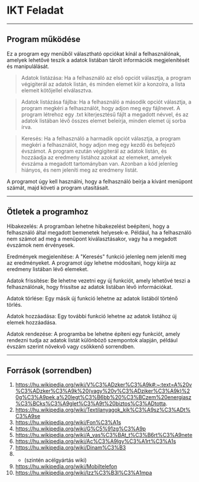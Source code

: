 # IKT Feladat
***
## Program működése
Ez a program egy menüből választható opciókat kínál a felhasználónak, amelyek lehetővé teszik a adatok listában tárolt információk megjelenítését és manipulálását.

> Adatok listázása: Ha a felhasználó az első opciót választja, a program végigiterál az adatok listán, és minden elemet kiír a konzolra, a lista elemeit kötőjellel elválasztva.

> Adatok listázása fájlba: Ha a felhasználó a második opciót választja, a program megkéri a felhasználót, hogy adjon meg egy fájlnevet. A program létrehoz egy .txt kiterjesztésű fájlt a megadott névvel, és az adatok listában lévő összes elemet beleírja, minden elemet új sorba írva.

> Keresés: Ha a felhasználó a harmadik opciót választja, a program megkéri a felhasználót, hogy adjon meg egy kezdő és befejező évszámot. A program ezután végigiterál az adatok listán, és hozzáadja az eredmeny listához azokat az elemeket, amelyek évszáma a megadott tartományban van. Azonban a kód jelenleg hiányos, és nem jeleníti meg az eredmeny listát.

A programot úgy kell használni, hogy a felhasználó beírja a kívánt menüpont számát, majd követi a program utasításait.

***
## Ötletek a programhoz
Hibakezelés: A programban lehetne hibakezelést beépíteni, hogy a felhasználó által megadott bemenetek helyesek-e. Például, ha a felhasználó nem számot ad meg a menüpont kiválasztásakor, vagy ha a megadott évszámok nem érvényesek.

Eredmények megjelenítése: A "Keresés" funkció jelenleg nem jeleníti meg az eredményeket. A programot úgy lehetne módosítani, hogy kiírja az eredmeny listában lévő elemeket.

Adatok frissítése: Be lehetne vezetni egy új funkciót, amely lehetővé teszi a felhasználónak, hogy frissítse az adatok listában lévő információkat.

Adatok törlése: Egy másik új funkció lehetne az adatok listából történő törlés.

Adatok hozzáadása: Egy további funkció lehetne az adatok listához új elemek hozzáadása.

Adatok rendezése: A programba be lehetne építeni egy funkciót, amely rendezni tudja az adatok listát különböző szempontok alapján, például évszám szerint növekvő vagy csökkenő sorrendben.
***
## Források (sorrendben)
1. https://hu.wikipedia.org/wiki/V%C3%ADzker%C3%A9k#:~:text=A%20v%C3%ADzker%C3%A9k%20(vagy%20v%C3%ADziker%C3%A9k)%20g%C3%A9pek,a%20legt%C3%B6bb%20%C3%BCzem%20energiasz%C3%BCks%C3%A9glet%C3%A9t%20biztos%C3%ADtotta.
2. https://hu.wikipedia.org/wiki/Textilanyagok_kik%C3%A9sz%C3%ADt%C3%A9se
3. https://hu.wikipedia.org/wiki/Fon%C3%A1s
4. https://hu.wikipedia.org/wiki/G%C5%91zg%C3%A9p
5. https://hu.wikipedia.org/wiki/A_vas%C3%BAt_t%C3%B6rt%C3%A9nete
6. https://hu.wikipedia.org/wiki/Ac%C3%A9lgy%C3%A1rt%C3%A1s
7. https://hu.wikipedia.org/wiki/Dinam%C3%B3
8. - (szintén acélgyártás wiki)
9. https://hu.wikipedia.org/wiki/Mobiltelefon
10. https://hu.wikipedia.org/wiki/Izz%C3%B3l%C3%A1mpa
